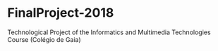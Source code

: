 # FinalProject-2018
Technological Project of the Informatics and Multimedia Technologies Course (Colégio de Gaia)

